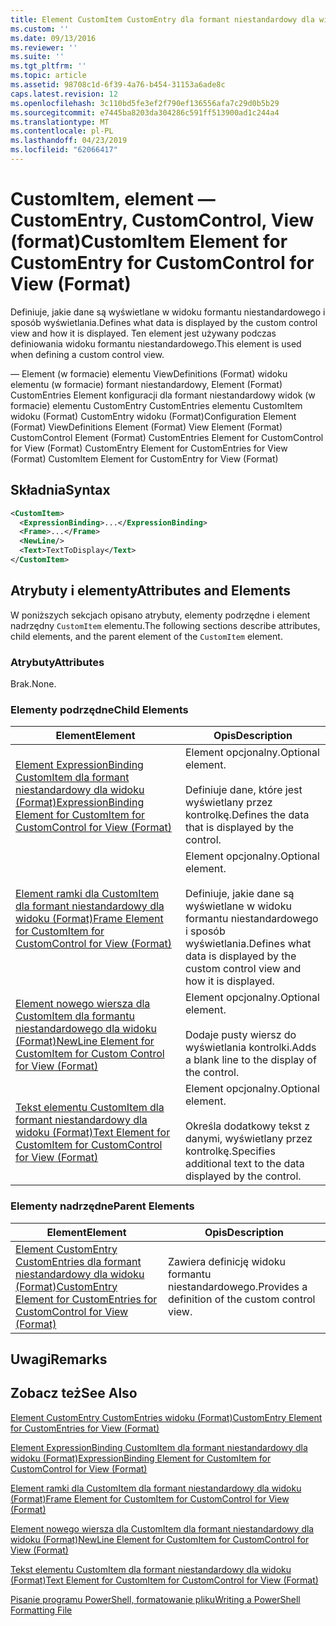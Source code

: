 ```yaml
---
title: Element CustomItem CustomEntry dla formant niestandardowy dla widoku (Format) | Dokumentacja firmy Microsoft
ms.custom: ''
ms.date: 09/13/2016
ms.reviewer: ''
ms.suite: ''
ms.tgt_pltfrm: ''
ms.topic: article
ms.assetid: 98708c1d-6f39-4a76-b454-31153a6ade8c
caps.latest.revision: 12
ms.openlocfilehash: 3c110bd5fe3ef2f790ef136556afa7c29d0b5b29
ms.sourcegitcommit: e7445ba8203da304286c591ff513900ad1c244a4
ms.translationtype: MT
ms.contentlocale: pl-PL
ms.lasthandoff: 04/23/2019
ms.locfileid: "62066417"
---
```

# <a name="customitem-element-for-customentry-for-customcontrol-for-view-format"></a><span data-ttu-id="2b454-102">CustomItem, element — CustomEntry, CustomControl, View (format)</span><span class="sxs-lookup"><span data-stu-id="2b454-102">CustomItem Element for CustomEntry for CustomControl for View (Format)</span></span>

<span data-ttu-id="2b454-103">Definiuje, jakie dane są wyświetlane w widoku formantu niestandardowego i sposób wyświetlania.</span><span class="sxs-lookup"><span data-stu-id="2b454-103">Defines what data is displayed by the custom control view and how it is displayed.</span></span> <span data-ttu-id="2b454-104">Ten element jest używany podczas definiowania widoku formantu niestandardowego.</span><span class="sxs-lookup"><span data-stu-id="2b454-104">This element is used when defining a custom control view.</span></span>

<span data-ttu-id="2b454-105">— Element (w formacie) elementu ViewDefinitions (Format) widoku elementu (w formacie) formant niestandardowy, Element (Format) CustomEntries Element konfiguracji dla formant niestandardowy widok (w formacie) elementu CustomEntry CustomEntries elementu CustomItem widoku (Format) CustomEntry widoku (Format)</span><span class="sxs-lookup"><span data-stu-id="2b454-105">Configuration Element (Format) ViewDefinitions Element (Format) View Element (Format) CustomControl Element (Format) CustomEntries Element for CustomControl for View (Format) CustomEntry Element for CustomEntries for View (Format) CustomItem Element for CustomEntry for View (Format)</span></span>

## <a name="syntax"></a><span data-ttu-id="2b454-106">Składnia</span><span class="sxs-lookup"><span data-stu-id="2b454-106">Syntax</span></span>

```xml
<CustomItem>
  <ExpressionBinding>...</ExpressionBinding>
  <Frame>...</Frame>
  <NewLine/>
  <Text>TextToDisplay</Text>
</CustomItem>
```

## <a name="attributes-and-elements"></a><span data-ttu-id="2b454-107">Atrybuty i elementy</span><span class="sxs-lookup"><span data-stu-id="2b454-107">Attributes and Elements</span></span>

<span data-ttu-id="2b454-108">W poniższych sekcjach opisano atrybuty, elementy podrzędne i element nadrzędny `CustomItem` elementu.</span><span class="sxs-lookup"><span data-stu-id="2b454-108">The following sections describe attributes, child elements, and the parent element of the `CustomItem` element.</span></span>

### <a name="attributes"></a><span data-ttu-id="2b454-109">Atrybuty</span><span class="sxs-lookup"><span data-stu-id="2b454-109">Attributes</span></span>

<span data-ttu-id="2b454-110">Brak.</span><span class="sxs-lookup"><span data-stu-id="2b454-110">None.</span></span>

### <a name="child-elements"></a><span data-ttu-id="2b454-111">Elementy podrzędne</span><span class="sxs-lookup"><span data-stu-id="2b454-111">Child Elements</span></span>

|<span data-ttu-id="2b454-112">Element</span><span class="sxs-lookup"><span data-stu-id="2b454-112">Element</span></span>|<span data-ttu-id="2b454-113">Opis</span><span class="sxs-lookup"><span data-stu-id="2b454-113">Description</span></span>|
|-------------|-----------------|
|[<span data-ttu-id="2b454-114">Element ExpressionBinding CustomItem dla formant niestandardowy dla widoku (Format)</span><span class="sxs-lookup"><span data-stu-id="2b454-114">ExpressionBinding Element for CustomItem for CustomControl for View (Format)</span></span>](./expressionbinding-element-for-customitem-for-customcontrol-for-view-format.md)|<span data-ttu-id="2b454-115">Element opcjonalny.</span><span class="sxs-lookup"><span data-stu-id="2b454-115">Optional element.</span></span><br /><br /> <span data-ttu-id="2b454-116">Definiuje dane, które jest wyświetlany przez kontrolkę.</span><span class="sxs-lookup"><span data-stu-id="2b454-116">Defines the data that is displayed by the control.</span></span>|
|[<span data-ttu-id="2b454-117">Element ramki dla CustomItem dla formant niestandardowy dla widoku (Format)</span><span class="sxs-lookup"><span data-stu-id="2b454-117">Frame Element for CustomItem for CustomControl for View (Format)</span></span>](./frame-element-for-customitem-for-customcontrol-for-view-format.md)|<span data-ttu-id="2b454-118">Element opcjonalny.</span><span class="sxs-lookup"><span data-stu-id="2b454-118">Optional element.</span></span><br /><br /> <span data-ttu-id="2b454-119">Definiuje, jakie dane są wyświetlane w widoku formantu niestandardowego i sposób wyświetlania.</span><span class="sxs-lookup"><span data-stu-id="2b454-119">Defines what data is displayed by the custom control view and how it is displayed.</span></span>|
|[<span data-ttu-id="2b454-120">Element nowego wiersza dla CustomItem dla formantu niestandardowego dla widoku (Format)</span><span class="sxs-lookup"><span data-stu-id="2b454-120">NewLine Element for CustomItem for Custom Control for View (Format)</span></span>](./newline-element-for-customitem-for-customcontrol-for-view-format.md)|<span data-ttu-id="2b454-121">Element opcjonalny.</span><span class="sxs-lookup"><span data-stu-id="2b454-121">Optional element.</span></span><br /><br /> <span data-ttu-id="2b454-122">Dodaje pusty wiersz do wyświetlania kontrolki.</span><span class="sxs-lookup"><span data-stu-id="2b454-122">Adds a blank line to the display of the control.</span></span>|
|[<span data-ttu-id="2b454-123">Tekst elementu CustomItem dla formant niestandardowy dla widoku (Format)</span><span class="sxs-lookup"><span data-stu-id="2b454-123">Text Element for CustomItem for CustomControl for View (Format)</span></span>](./text-element-for-customitem-for-customview-for-view-format.md)|<span data-ttu-id="2b454-124">Element opcjonalny.</span><span class="sxs-lookup"><span data-stu-id="2b454-124">Optional element.</span></span><br /><br /> <span data-ttu-id="2b454-125">Określa dodatkowy tekst z danymi, wyświetlany przez kontrolkę.</span><span class="sxs-lookup"><span data-stu-id="2b454-125">Specifies additional text to the data displayed by the control.</span></span>|

### <a name="parent-elements"></a><span data-ttu-id="2b454-126">Elementy nadrzędne</span><span class="sxs-lookup"><span data-stu-id="2b454-126">Parent Elements</span></span>

|<span data-ttu-id="2b454-127">Element</span><span class="sxs-lookup"><span data-stu-id="2b454-127">Element</span></span>|<span data-ttu-id="2b454-128">Opis</span><span class="sxs-lookup"><span data-stu-id="2b454-128">Description</span></span>|
|-------------|-----------------|
|[<span data-ttu-id="2b454-129">Element CustomEntry CustomEntries dla formant niestandardowy dla widoku (Format)</span><span class="sxs-lookup"><span data-stu-id="2b454-129">CustomEntry Element for CustomEntries for CustomControl for View (Format)</span></span>](./customentry-element-for-customentries-for-customcontrol-for-view-format.md)|<span data-ttu-id="2b454-130">Zawiera definicję widoku formantu niestandardowego.</span><span class="sxs-lookup"><span data-stu-id="2b454-130">Provides a definition of the custom control view.</span></span>|

## <a name="remarks"></a><span data-ttu-id="2b454-131">Uwagi</span><span class="sxs-lookup"><span data-stu-id="2b454-131">Remarks</span></span>

## <a name="see-also"></a><span data-ttu-id="2b454-132">Zobacz też</span><span class="sxs-lookup"><span data-stu-id="2b454-132">See Also</span></span>

[<span data-ttu-id="2b454-133">Element CustomEntry CustomEntries widoku (Format)</span><span class="sxs-lookup"><span data-stu-id="2b454-133">CustomEntry Element for CustomEntries for View (Format)</span></span>](./customentry-element-for-customentries-for-customcontrol-for-view-format.md)

[<span data-ttu-id="2b454-134">Element ExpressionBinding CustomItem dla formant niestandardowy dla widoku (Format)</span><span class="sxs-lookup"><span data-stu-id="2b454-134">ExpressionBinding Element for CustomItem for CustomControl for View (Format)</span></span>](./expressionbinding-element-for-customitem-for-customcontrol-for-view-format.md)

[<span data-ttu-id="2b454-135">Element ramki dla CustomItem dla formant niestandardowy dla widoku (Format)</span><span class="sxs-lookup"><span data-stu-id="2b454-135">Frame Element for CustomItem for CustomControl for View (Format)</span></span>](./frame-element-for-customitem-for-customcontrol-for-view-format.md)

[<span data-ttu-id="2b454-136">Element nowego wiersza dla CustomItem dla formant niestandardowy dla widoku (Format)</span><span class="sxs-lookup"><span data-stu-id="2b454-136">NewLine Element for CustomItem for CustomControl for View (Format)</span></span>](./newline-element-for-customitem-for-customcontrol-for-view-format.md)

[<span data-ttu-id="2b454-137">Tekst elementu CustomItem dla formant niestandardowy dla widoku (Format)</span><span class="sxs-lookup"><span data-stu-id="2b454-137">Text Element for CustomItem for CustomControl for View (Format)</span></span>](./text-element-for-customitem-for-customview-for-view-format.md)

[<span data-ttu-id="2b454-138">Pisanie programu PowerShell, formatowanie pliku</span><span class="sxs-lookup"><span data-stu-id="2b454-138">Writing a PowerShell Formatting File</span></span>](./writing-a-powershell-formatting-file.md)
